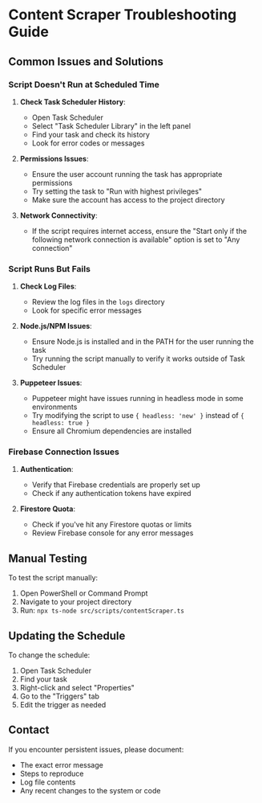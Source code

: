 # Content Scraper Troubleshooting Guide

## Common Issues and Solutions

### Script Doesn't Run at Scheduled Time

1. **Check Task Scheduler History**:
   - Open Task Scheduler
   - Select "Task Scheduler Library" in the left panel
   - Find your task and check its history
   - Look for error codes or messages

2. **Permissions Issues**:
   - Ensure the user account running the task has appropriate permissions
   - Try setting the task to "Run with highest privileges"
   - Make sure the account has access to the project directory

3. **Network Connectivity**:
   - If the script requires internet access, ensure the "Start only if the following network connection is available" option is set to "Any connection"

### Script Runs But Fails

1. **Check Log Files**:
   - Review the log files in the `logs` directory
   - Look for specific error messages

2. **Node.js/NPM Issues**:
   - Ensure Node.js is installed and in the PATH for the user running the task
   - Try running the script manually to verify it works outside of Task Scheduler

3. **Puppeteer Issues**:
   - Puppeteer might have issues running in headless mode in some environments
   - Try modifying the script to use `{ headless: 'new' }` instead of `{ headless: true }`
   - Ensure all Chromium dependencies are installed

### Firebase Connection Issues

1. **Authentication**:
   - Verify that Firebase credentials are properly set up
   - Check if any authentication tokens have expired

2. **Firestore Quota**:
   - Check if you've hit any Firestore quotas or limits
   - Review Firebase console for any error messages

## Manual Testing

To test the script manually:

1. Open PowerShell or Command Prompt
2. Navigate to your project directory
3. Run: `npx ts-node src/scripts/contentScraper.ts`

## Updating the Schedule

To change the schedule:

1. Open Task Scheduler
2. Find your task
3. Right-click and select "Properties"
4. Go to the "Triggers" tab
5. Edit the trigger as needed

## Contact

If you encounter persistent issues, please document:
- The exact error message
- Steps to reproduce
- Log file contents
- Any recent changes to the system or code 
